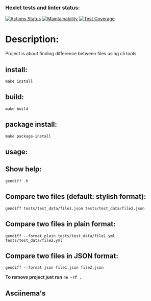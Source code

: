 ### Hexlet tests and linter status:
[![Actions Status](https://github.com/RatiborM/python-project-50/workflows/hexlet-check/badge.svg)](https://github.com/RatiborM/python-project-50/actions)
[![Maintainability](https://api.codeclimate.com/v1/badges/acd05649de1fc98c22bc/maintainability)](https://codeclimate.com/github/RatiborM/python-project-50/maintainability)
[![Test Coverage](https://api.codeclimate.com/v1/badges/acd05649de1fc98c22bc/test_coverage)](https://codeclimate.com/github/RatiborM/python-project-50/test_coverage)

# Description:

Project is about finding difference between files using cli tools


## install:

`make install`

## build:

`make build`

## package install:

`make package-install`

## usage:

## Show help:
    
`gendiff -h`

## Compare two files (default: stylish format):

`gendiff tests/test_data/file1.json tests/test_data/file2.json`

## Compare two files in plain format:

`gendiff --format plain tests/test_data/file1.yml tests/test_data/file2.yml`

## Compare two files in JSON format:

`gendiff --format json file1.json file2.json`


**To remove project just run `rm -rf .`**

## Asciinema's